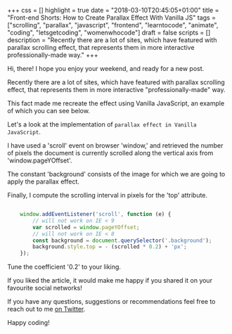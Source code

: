 +++
css = []
highlight = true
date = "2018-03-10T20:45:05+01:00"
title = "Front-end Shorts: How to Create Parallax Effect With Vanilla JS"
tags = ["scrolling", "parallax", "javascript", "frontend", "learntocode", "animate", "coding", "letsgetcoding", "womenwhocode"]
draft = false
scripts = []
description = "Recently there are a lot of sites, which have featured with parallax scrolling effect, that represents them in more interactive professionally-made way."
+++

Hi, there! I hope you enjoy your weekend, and ready for a new post.

Recently there are a lot of sites, which have featured with parallax scrolling effect, that represents them in more interactive "professionally-made" way.

This fact made me recreate the effect using Vanilla JavaScript, an example of which you can see below.

Let's a look at the implementation of `parallax effect in Vanilla JavaScript`.

I have used a 'scroll' event on browser 'window,' and retrieved the number of pixels the document is currently scrolled along the vertical axis from 'window.pageYOffset'.

The constant 'background' consists of the image for which we are going to apply the parallax effect.

Finally, I compute the scrolling interval in pixels for the 'top' attribute.

```javascript

    window.addEventListener('scroll', function (e) {
        // will not work on IE < 9
        var scrolled = window.pageYOffset;
        // will not work on IE < 8
        const background = document.querySelector('.background');
        background.style.top = - (scrolled * 0.2) + 'px';
    });

```

Tune the coefficient '0.2' to your liking.

If you liked the article, it would make me happy if you shared it on your favourite social networks!

If you have any questions, suggestions or recommendations feel free to reach out to me [on Twitter](https://twitter.com/ilonacodes).

Happy coding!
